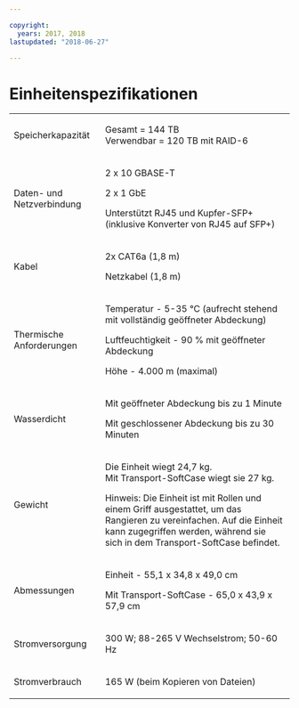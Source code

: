```yaml
---

copyright:
  years: 2017, 2018
lastupdated: "2018-06-27"

---
```



# Einheitenspezifikationen

<table role="presentation">
        <colgroup>
          <col/>
          <col/>
        </colgroup>
          <tr>
            <td><p>Speicherkapazität</p></td>
            <td>
              <p>Gesamt = 144 TB<br/>Verwendbar = 120 TB mit RAID-6</p>
            </td>
          </tr>
          <tr>
            <td><p>Daten- und Netzverbindung</p></td>
            <td>
              <p>2 x 10 GBASE-T</p>
              <p>2 x 1 GbE</p>
              <p>Unterstützt RJ45 und Kupfer-SFP+ <br/> (inklusive Konverter von RJ45 auf SFP+)</p>
            </td>
          </tr>
          <tr>
            <td><p>Kabel</p></td>
            <td>
              <p>2x CAT6a (1,8 m)</p>
              <p>Netzkabel (1,8 m)</p>
            </td>
          </tr>
          <tr>
            <td><p>Thermische Anforderungen</p></td>
            <td>
              <p>Temperatur - 5-35 °C (aufrecht stehend mit vollständig geöffneter Abdeckung)</p>
              <p>Luftfeuchtigkeit - 90 % mit geöffneter Abdeckung</p>
              <p>Höhe - 4.000 m (maximal)</p>
            </td>
          </tr>
          <tr>
            <td><p>Wasserdicht</p></td>
            <td>
              <p>Mit geöffneter Abdeckung bis zu 1 Minute</p>
              <p>Mit geschlossener Abdeckung bis zu 30 Minuten</p>
            </td>
          </tr>
          <tr>
            <td><p>Gewicht</p></td>
            <td>
              <p>Die Einheit wiegt 24,7 kg.<br/>Mit Transport-SoftCase wiegt sie 27 kg.</p>
              <p>Hinweis: Die Einheit ist mit Rollen und einem Griff ausgestattet, um das Rangieren zu vereinfachen. Auf die Einheit kann zugegriffen werden, während sie sich in dem Transport-SoftCase befindet.</p>
            </td>
          </tr>
          <tr>
            <td><p>Abmessungen</p></td>
            <td>
              <p>Einheit - 55,1 x 34,8 x 49,0 cm</p>
              <p>Mit Transport-SoftCase - 65,0 x 43,9 x 57,9 cm</p>
            </td>
          </tr>
          <tr>
            <td><p>Stromversorgung</p></td>
            <td>
              <p>300 W; 88-265 V Wechselstrom; 50-60 Hz</p>
            </td>
          </tr>
          <tr>
            <td><p>Stromverbrauch</p></td>
            <td>
              <p>165 W (beim Kopieren von Dateien)</p>
            </td>
          </tr>
</table>
